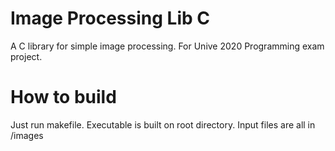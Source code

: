 # Image Processing Lib C
A C library for simple image processing. For Unive 2020 Programming exam project.

# How to build
Just run makefile. Executable is built on root directory. Input files are all in /images
